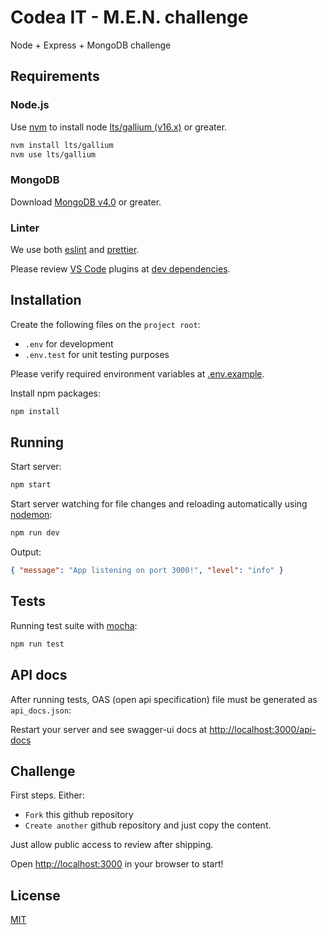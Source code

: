 # Codea IT - M.E.N. challenge

Node + Express + MongoDB challenge

## Requirements

### Node.js

Use [nvm](https://github.com/nvm-sh/nvm) to install node [lts/gallium (v16.x)](https://nodejs.org/en/download/) or greater.

```bash
nvm install lts/gallium
nvm use lts/gallium
```

### MongoDB

Download [MongoDB v4.0](https://docs.mongodb.com/manual/installation/) or greater.

### Linter

We use both [eslint](https://eslint.org/) and [prettier](https://prettier.io/).

Please review [VS Code](https://code.visualstudio.com/) plugins at [dev dependencies](package.json).

## Installation

Create the following files on the `project root`:

- `.env` for development
- `.env.test` for unit testing purposes

Please verify required environment variables at [.env.example](.env.example).

Install npm packages:

```bash
npm install
```

## Running

Start server:

```bash
npm start
```

Start server watching for file changes and reloading automatically using [nodemon](https://github.com/remy/nodemon/):

```bash
npm run dev
```

Output:

```json
{ "message": "App listening on port 3000!", "level": "info" }
```

## Tests

Running test suite with [mocha](https://mochajs.org/):

```bash
npm run test
```

## API docs

After running tests, OAS (open api specification) file must be generated as `api_docs.json`:

Restart your server and see swagger-ui docs at [http://localhost:3000/api-docs](http://localhost:3000/api-docs)

## Challenge

First steps. Either:

- `Fork` this github repository
- `Create another` github repository and just copy the content.

Just allow public access to review after shipping.

Open [http://localhost:3000](http://localhost:3000) in your browser to start!

## License

[MIT](https://choosealicense.com/licenses/mit/)
